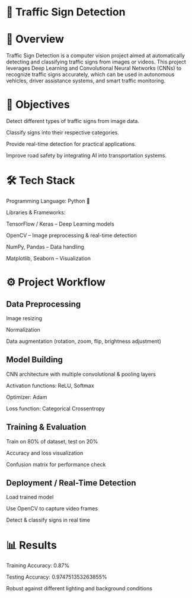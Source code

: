 # 🚦 Traffic Sign Detection

# 📌 Overview

Traffic Sign Detection is a computer vision project aimed at automatically detecting and classifying traffic signs from images or videos. This project leverages Deep Learning and Convolutional Neural Networks (CNNs) to recognize traffic signs accurately, which can be used in autonomous vehicles, driver assistance systems, and smart traffic monitoring.

# 🎯 Objectives

Detect different types of traffic signs from image data.

Classify signs into their respective categories.

Provide real-time detection for practical applications.

Improve road safety by integrating AI into transportation systems.

# 🛠️ Tech Stack

Programming Language: Python 🐍

Libraries & Frameworks:

TensorFlow / Keras – Deep Learning models

OpenCV – Image preprocessing & real-time detection

NumPy, Pandas – Data handling

Matplotlib, Seaborn – Visualization

# ⚙️ Project Workflow

## Data Preprocessing

Image resizing

Normalization

Data augmentation (rotation, zoom, flip, brightness adjustment)

## Model Building

CNN architecture with multiple convolutional & pooling layers

Activation functions: ReLU, Softmax

Optimizer: Adam

Loss function: Categorical Crossentropy

## Training & Evaluation

Train on 80% of dataset, test on 20%

Accuracy and loss visualization

Confusion matrix for performance check

## Deployment / Real-Time Detection

Load trained model

Use OpenCV to capture video frames

Detect & classify signs in real time

# 📊 Results

Training Accuracy: 0.87%

Testing Accuracy: 0.974751353263855%

Robust against different lighting and background conditions
